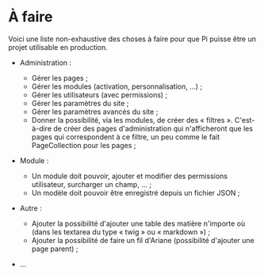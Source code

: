 # À faire

Voici une liste non-exhaustive des choses à faire pour que Pi puisse être un
projet utilisable en production.

- Administration :
	- Gérer les pages ;
	- Gérer les modules (activation, personnalisation, ...) ;
	- Gérer les utilisateurs (avec permissions) ;
	- Gérer les paramètres du site ;
	- Gérer les paramètres avancés du site ;
	- Donner la possibilité, via les modules, de créer des « filtres ».
	  C'est-à-dire de créer des pages d'administration qui n'afficheront que
	  les pages qui correspondent à ce filtre, un peu comme le fait
	  PageCollection pour les pages ;

- Module :
	- Un module doit pouvoir, ajouter et modifier des permissions utilisateur,
	  surcharger un champ, ... ;
    - Un modèle doit pouvoir être enregistré depuis un fichier JSON ;

- Autre :
	- Ajouter la possibilité d'ajouter une table des matière n'importe où (dans
	  les textarea du type « twig » ou « markdown ») ;
	- Ajouter la possibilité de faire un fil d'Ariane (possibilité d'ajouter une
	  page parent) ;

- ...
